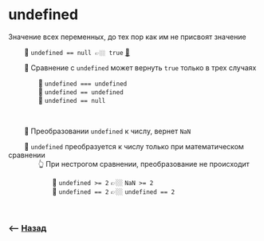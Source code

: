 # undefined
Значение всех переменных, до тех пор как им не присвоят значение

&emsp;&emsp; 🛑 `undefined == null 👉🏼 true` <ins>[💬](## "баг языка")</ins>

&emsp;&emsp; 🔹 Сравнение с `undefined` может вернуть `true` только в трех случаях

&emsp;&emsp;&emsp;&emsp; 🎯 `undefined === undefined`   
&emsp;&emsp;&emsp;&emsp; 🎯 `undefined == undefined`   
&emsp;&emsp;&emsp;&emsp; 🎯 `undefined == null`

<br>

&emsp;&emsp; 🔹 Преобразовании `undefined` к числу, вернет `NaN`

&emsp;&emsp; 🔹 `undefined` преобразуется к числу только при математическом сравнении  
&emsp;&emsp;&emsp;&emsp; 👆 При нестрогом сравнении, преобразование не происходит

&emsp;&emsp;&emsp;&emsp;&emsp;&emsp; 🎯 `undefined >= 2` 👉🏼 `NaN >= 2`    
&emsp;&emsp;&emsp;&emsp;&emsp;&emsp; 🎯 `undefined == 2` 👉🏼 `undefined == 2`

<br>

### ⟵ **<a href="../../readme.md">Назад</a>**